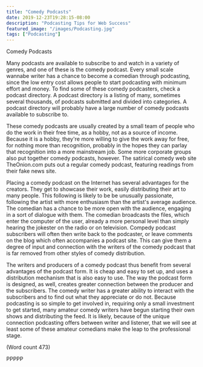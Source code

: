 ```yaml
---
title: "Comedy Podcasts"
date: 2019-12-23T19:28:15-08:00
description: "Podcasting Tips for Web Success"
featured_image: "/images/Podcasting.jpg"
tags: ["Podcasting"]
---
```


Comedy Podcasts 

Many podcasts are available to subscribe to and watch
in a variety of genres, and one of these is the comedy
podcast. Every small scale wannabe writer has a chance
to become a comedian through podcasting, since the
low entry cost allows people to start podcasting with
minimum effort and money. To find some of these
comedy podcasters, check a podcast directory. A
podcast directory is a listing of many, sometimes
several thousands, of podcasts submitted and divided
into categories. A podcast directory will probably have
a large number of comedy podcasts available to
subscribe to. 

These comedy podcasts are usually created by a small
team of people who do the work in their free time, as a
hobby, not as a source of income. Because it is a hobby,
they're more willing to give the work away for free, for
nothing more than recognition, probably in the hopes
they can parlay that recognition into a more mainstream
job. Some more corporate groups also put together
comedy podcasts, however. The satirical comedy web
site TheOnion.com puts out a regular comedy podcast,
featuring readings from their fake news site.

Placing a comedy podcast on the Internet has several
advantages for the creators. They get to showcase their
work, easily distributing their art to many people. This
following is likely to be be unusually passionate,
following the artist with more enthusiasm than the
artist's average audience. The comedian has a chance to
be more open with the audience, engaging in a sort of
dialogue with them. The comedian broadcasts the files,
which enter the computer of the user, already a more
personal level than simply hearing the jokester on the
radio or on television. Compedy podcast subscribers
will often then write back to the podcaster, or leave
comments on the blog which often accompanies a
podcast site. This can give them a degree of input and
connection with the writers of the comedy podcast that
is far removed from other styles of comedy distribution.

The writers and producers of a comedy podcast thus
benefit from several advantages of the podcast form. It
is cheap and easy to set up, and uses a distribution
mechanism that is also easy to use. The way the podcast
form is designed, as well, creates greater connection
between the producer and the subscribers. The comedy
writer has a greater ability to interact with the
subscribers and to find out what they appreciate or do
not. Because podcasting is so simple to get involved in,
requiring only a small investment to get started, many
amateur comedy writers have begun starting their own
shows and distributing the feed. It is likely, because of
the unique connection podcasting offers between writer
and listener, that we will see at least some of these
amateur comedians make the leap to the professional
stage.

(Word count 473)

PPPPP

